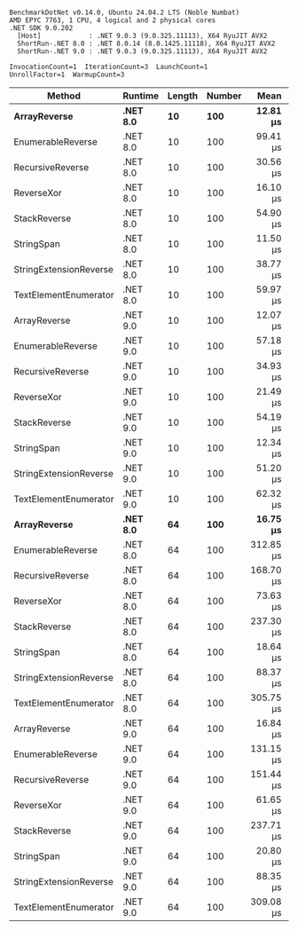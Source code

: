 ```

BenchmarkDotNet v0.14.0, Ubuntu 24.04.2 LTS (Noble Numbat)
AMD EPYC 7763, 1 CPU, 4 logical and 2 physical cores
.NET SDK 9.0.202
  [Host]            : .NET 9.0.3 (9.0.325.11113), X64 RyuJIT AVX2
  ShortRun-.NET 8.0 : .NET 8.0.14 (8.0.1425.11118), X64 RyuJIT AVX2
  ShortRun-.NET 9.0 : .NET 9.0.3 (9.0.325.11113), X64 RyuJIT AVX2

InvocationCount=1  IterationCount=3  LaunchCount=1  
UnrollFactor=1  WarmupCount=3  

```
| Method                 | Runtime  | Length | Number | Mean      | Error     | StdDev    | Median     | Min        | Max       | Allocated |
|----------------------- |--------- |------- |------- |----------:|----------:|----------:|-----------:|-----------:|----------:|----------:|
| **ArrayReverse**           | **.NET 8.0** | **10**     | **100**    |  **12.81 μs** | **134.64 μs** |  **7.380 μs** |  **10.980 μs** |   **6.512 μs** |  **20.93 μs** |  **10.09 KB** |
| EnumerableReverse      | .NET 8.0 | 10     | 100    |  99.41 μs | 321.51 μs | 17.623 μs |  99.335 μs |  81.822 μs | 117.07 μs |  25.72 KB |
| RecursiveReverse       | .NET 8.0 | 10     | 100    |  30.56 μs | 235.49 μs | 12.908 μs |  25.487 μs |  20.959 μs |  45.23 μs |  33.53 KB |
| ReverseXor             | .NET 8.0 | 10     | 100    |  16.10 μs | 138.67 μs |  7.601 μs |  14.021 μs |   9.762 μs |  24.53 μs |  10.09 KB |
| StackReverse           | .NET 8.0 | 10     | 100    |  54.90 μs | 251.41 μs | 13.781 μs |  46.947 μs |  46.938 μs |  70.81 μs |  31.19 KB |
| StringSpan             | .NET 8.0 | 10     | 100    |  11.50 μs | 153.02 μs |  8.388 μs |   6.683 μs |   6.623 μs |  21.18 μs |   5.41 KB |
| StringExtensionReverse | .NET 8.0 | 10     | 100    |  38.77 μs | 214.83 μs | 11.776 μs |  37.810 μs |  27.501 μs |  50.99 μs |  28.84 KB |
| TextElementEnumerator  | .NET 8.0 | 10     | 100    |  59.97 μs | 207.12 μs | 11.353 μs |  56.194 μs |  50.995 μs |  72.74 μs |  10.09 KB |
| ArrayReverse           | .NET 9.0 | 10     | 100    |  12.07 μs | 136.89 μs |  7.504 μs |   9.602 μs |   6.106 μs |  20.49 μs |  10.09 KB |
| EnumerableReverse      | .NET 9.0 | 10     | 100    |  57.18 μs |  92.12 μs |  5.050 μs |  54.873 μs |  53.691 μs |  62.97 μs |  17.91 KB |
| RecursiveReverse       | .NET 9.0 | 10     | 100    |  34.93 μs | 258.89 μs | 14.191 μs |  36.157 μs |  20.168 μs |  48.47 μs |  33.53 KB |
| ReverseXor             | .NET 9.0 | 10     | 100    |  21.49 μs | 163.37 μs |  8.955 μs |  20.087 μs |  13.325 μs |  31.07 μs |  10.09 KB |
| StackReverse           | .NET 9.0 | 10     | 100    |  54.19 μs | 223.78 μs | 12.266 μs |  53.229 μs |  42.439 μs |  66.91 μs |  31.19 KB |
| StringSpan             | .NET 9.0 | 10     | 100    |  12.34 μs | 153.83 μs |  8.432 μs |   8.982 μs |   6.106 μs |  21.94 μs |   5.13 KB |
| StringExtensionReverse | .NET 9.0 | 10     | 100    |  51.20 μs | 184.47 μs | 10.111 μs |  48.385 μs |  42.795 μs |  62.42 μs |  17.91 KB |
| TextElementEnumerator  | .NET 9.0 | 10     | 100    |  62.32 μs | 179.78 μs |  9.854 μs |  59.671 μs |  54.060 μs |  73.23 μs |  10.09 KB |
| **ArrayReverse**           | **.NET 8.0** | **64**     | **100**    |  **16.75 μs** | **263.51 μs** | **14.444 μs** |   **8.566 μs** |   **8.265 μs** |  **33.43 μs** |  **30.41 KB** |
| EnumerableReverse      | .NET 8.0 | 64     | 100    | 312.85 μs | 294.45 μs | 16.140 μs | 309.748 μs | 298.487 μs | 330.32 μs |  59.31 KB |
| RecursiveReverse       | .NET 8.0 | 64     | 100    | 168.70 μs | 101.12 μs |  5.543 μs | 167.962 μs | 163.564 μs | 174.57 μs | 560.88 KB |
| ReverseXor             | .NET 8.0 | 64     | 100    |  73.63 μs | 496.77 μs | 27.230 μs |  67.786 μs |  49.803 μs | 103.31 μs |  30.41 KB |
| StackReverse           | .NET 8.0 | 64     | 100    | 237.30 μs | 561.35 μs | 30.770 μs | 232.412 μs | 209.269 μs | 270.22 μs |  88.22 KB |
| StringSpan             | .NET 8.0 | 64     | 100    |  18.64 μs | 322.34 μs | 17.669 μs |  10.049 μs |   6.913 μs |  38.96 μs |  15.56 KB |
| StringExtensionReverse | .NET 8.0 | 64     | 100    |  88.37 μs | 480.48 μs | 26.337 μs |  78.516 μs |  68.377 μs | 118.21 μs |  68.69 KB |
| TextElementEnumerator  | .NET 8.0 | 64     | 100    | 305.75 μs | 210.58 μs | 11.543 μs | 311.351 μs | 292.476 μs | 313.43 μs |  20.25 KB |
| ArrayReverse           | .NET 9.0 | 64     | 100    |  16.84 μs | 249.74 μs | 13.689 μs |  10.591 μs |   7.395 μs |  32.54 μs |  30.41 KB |
| EnumerableReverse      | .NET 9.0 | 64     | 100    | 131.15 μs | 329.30 μs | 18.050 μs | 136.375 μs | 111.058 μs | 146.00 μs |  38.22 KB |
| RecursiveReverse       | .NET 9.0 | 64     | 100    | 151.44 μs | 273.04 μs | 14.966 μs | 143.286 μs | 142.325 μs | 168.71 μs | 560.88 KB |
| ReverseXor             | .NET 9.0 | 64     | 100    |  61.65 μs | 211.37 μs | 11.586 μs |  59.951 μs |  51.015 μs |  74.00 μs |  30.41 KB |
| StackReverse           | .NET 9.0 | 64     | 100    | 237.71 μs | 753.72 μs | 41.314 μs | 226.752 μs | 202.978 μs | 283.40 μs |  88.22 KB |
| StringSpan             | .NET 9.0 | 64     | 100    |  20.80 μs | 432.52 μs | 23.708 μs |   7.253 μs |   6.982 μs |  48.18 μs |  15.28 KB |
| StringExtensionReverse | .NET 9.0 | 64     | 100    |  88.35 μs | 620.71 μs | 34.023 μs |  69.609 μs |  67.826 μs | 127.63 μs |  38.22 KB |
| TextElementEnumerator  | .NET 9.0 | 64     | 100    | 309.08 μs | 114.57 μs |  6.280 μs | 308.014 μs | 303.395 μs | 315.82 μs |  20.25 KB |
